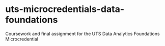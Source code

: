 # uts-microcredentials-data-foundations
Coursework and final assignment for the UTS Data Analytics Foundations Microcredential
